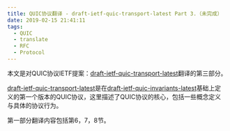 ```yaml
---
title: QUIC协议翻译 - draft-ietf-quic-transport-latest Part 3.（未完成）
date: 2019-02-15 21:41:11
tags:
  - QUIC
  - translate
  - RFC
  - Protocol
---
```


本文是对QUIC协议IETF提案：[draft-ietf-quic-transport-latest](https://quicwg.org/base-drafts/draft-ietf-quic-transport.html)翻译的第三部分。

[draft-ietf-quic-transport-latest](https://quicwg.org/base-drafts/draft-ietf-quic-transport.html)是在[draft-ietf-quic-invariants-latest](https://quicwg.org/base-drafts/draft-ietf-quic-invariants.html)基础上定义的第一个版本的QUIC协议，这里描述了QUIC协议的核心，包括一些概念定义与具体的协议行为。

第一部分翻译内容包括第6，7，8节。

<!-- more -->